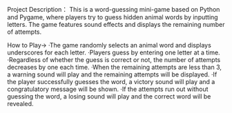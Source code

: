 Project Description：
This is a word-guessing mini-game based on Python and Pygame, where players try to guess hidden animal words by inputting letters. The game features sound effects and displays the remaining number of attempts.

How to Play→
·The game randomly selects an animal word and displays underscores for each letter.
·Players guess by entering one letter at a time.
·Regardless of whether the guess is correct or not, the number of attempts decreases by one each time.
·When the remaining attempts are less than 3, a warning sound will play and the remaining attempts will be displayed.
·If the player successfully guesses the word, a victory sound will play and a congratulatory message will be shown.
·If the attempts run out without guessing the word, a losing sound will play and the correct word will be revealed.
